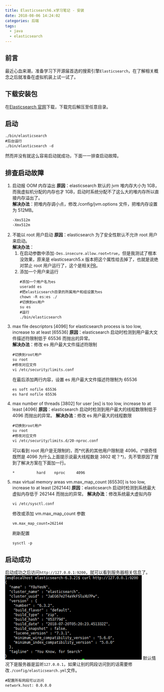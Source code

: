 ```yaml
---
title: Elasticsearch6.x学习笔记 - 安装
date: 2018-08-06 14:24:02
categories: 后端
tags: 
  - java
  - elasticsearch
---
```


## 前言

最近心血来潮，准备学习下开源届首选的搜索引擎`Elasticsearch`，在了解相关概念之后就准备在虚拟机装上试一试了。

<!-- more -->

## 下载安装包

在[Elasticsearch 官网](https://www.elastic.co/downloads/elasticsearch)下载，下载完后解压至任意目录。

## 启动

```
./bin/elasticsearch
#后台运行
./bin/elasticsearch -d
```

然而并没有就这么容易启动就成功，下面一一排查启动故障。

## 排查启动故障

1.  启动报 OOM 内存溢出
    **原因**：elasticsearch 默认的 jvm 堆内存大小为 1GB，而我虚拟机分配的内存也才 1GB，启动时系统分配不了这么大的堆内存所以直接内存溢出了。  
    **解决办法**：把堆内存调小点，修改./config/jvm.options 文件，把堆内存设置为 512MB。
    ```
    -Xms512m
    -Xmx512m
    ```
2.  不能以 root 用户启动
    **原因**：elasticsearch 为了安全性默认不允许 root 用户来启动。  
    **解决办法**：
    1.  在启动参数中添加`-Des.insecure.allow.root=true`，但是我测试了根本没效果，原来是 elasticsearch5.x 版本把这个属性给去掉了，也就是说绝对禁止 root 用户运行了，这个是相关[PR](https://github.com/elastic/elasticsearch/pull/18694/files)。
    2.  添加一个用户来运行
        ```
        #添加一个用户名为es
        useradd es
        #把elasticsearch目录的所属用户和组设置为es
        chown -R es:es ./
        #切换到es用户
        su es
        #运行
        ./bin/elasticsearch
        ```
3.  max file descriptors [4096] for elasticsearch process is too low, increase to at least [65536]
    **原因**：elasticsearch 启动时检测到用户最大文件描述符限制低于 65536 而抛出的异常。  
    **解决办法**：修改 es 用户最大文件描述符限制
    ```
    #切换到root用户
    su root
    #修改对应文件
    vi /etc/security/limits.conf
    ```
    在最后添加两行内容，设置 es 用户最大文件描述符限制为 65536
    ```
    es soft nofile 65536
    es hard nofile 65536
    ```
4.  max number of threads [3802] for user [es] is too low, increase to at least [4096]
    **原因**：elasticsearch 启动时检测到用户最大的线程数限制低于 4096 而抛出的异常。
    **解决办法**：修改 es 用户最大的线程数限
    ```
    #切换到root用户
    su root
    #修改对应文件
    vi /etc/security/limits.d/20-nproc.conf
    ```
    可以看到 root 用户是无限制的，而*代表的其他用户限制是 4096。(*很奇怪既然是 4096 为什么上面提示说最大线程数是 3802 呢？\*)，先不管原因了搜到了解决方案在下面加一行。
    ```
    *          hard    nproc     4096
    ```
5.  max virtual memory areas vm.max_map_count [65530] is too low, increase to at least [262144]
    **原因**：elasticsearch 启动时检测到系统最大虚拟内存低于 262144 而抛出的异常。
    **解决办法**：修改系统最大虚拟内存
    ```
    vi /etc/sysctl.conf
    ```
    修改或添加 vm.max_map_count 参数
    ```
    vm.max_map_count=262144
    ```
    刷新配置
    ```
    sysctl -p
    ```

## 启动成功

启动成功之后访问`http://127.0.0.1:9200`，就可以看到服务器相关信息了。
![](hello-elasticsearch-install/2018-08-06-15-32-56.png)
默认情况下是服务器是监听`127.0.0.1`，如果让别的网段访问到的话需要修改`./config/elasticsearch.yml`文件。
```
#配置所有网段可以访问
network.host: 0.0.0.0
```